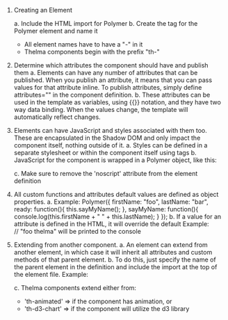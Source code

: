 1.  Creating an Element
    
    a. Include the HTML import for Polymer
    b. Create the tag for the Polymer element and name it
       - All element names have to have a "-" in it
       - Thelma components begin with the prefix "th-"     

2.  Determine which attributes the component should have and publish them
    a. Elements can have any number of attributes that can be published. When you publish an attribute, it means that you can pass values for that attribute inline. To publish attributes, simply define attributes="" in the component definition.
    b. These attributes can be used in the template as variables, using {{}} notation, and they have two way data binding. When the values change, the template will automatically reflect changes. 

3.  Elements can have JavaScript and styles associated with them too. These are encapsulated in the Shadow DOM and only impact the component itself, nothing outside of it. 
    a. Styles can be defined in a separate stylesheet or within the component itself using <style></style> tags
    b. JavaScript for the component is wrapped in a Polymer object, like this:
      <script>
        Polymer({
          // JS code for element goes here
        });
      </script>
    c. Make sure to remove the 'noscript' attribute from the element definition

4.  All custom functions and attributes default values are defined as object properties. 
    a. Example:
        Polymer({
          firstName: "foo",
          lastName: "bar",
          ready: function(){
            this.sayMyName();
          },
          sayMyName: function(){
            console.log(this.firstName + " " + this.lastName);
          }
        });
    b. If a value for an attribute is defined in the HTML, it will override the default
       Example: <th-sample-component lastName="thelma"></th-sample-component>  
                // "foo thelma" will be printed to the console

5.  Extending from another component.
    a. An element can extend from another element, in which case it will inherit all attributes and custom methods of that parent element. 
    b. To do this, just specify the name of the parent element in the definition and include the import at the top of the element file.
      Example: 
        <polymer-element  name="th-sample-component" extends="th-animated">
        
    c. Thelma components extend either from: 
       - 'th-animated' => if the component has animation, or
       - 'th-d3-chart' => if the component will utilize the d3 library 



  

